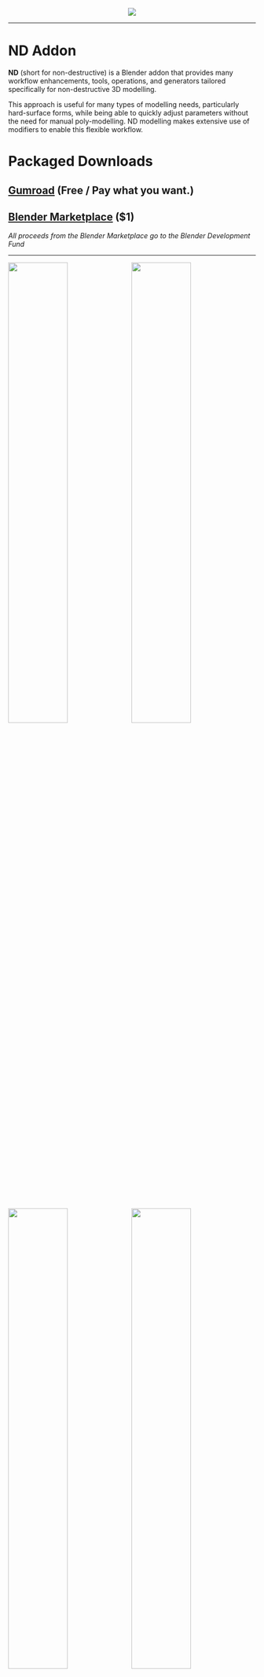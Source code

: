 <p align="center">
  <img src="https://user-images.githubusercontent.com/77056966/165000521-57bc648a-3240-4525-bdba-8f12578a65a1.jpg">
</p>

---

# ND Addon

**ND** (short for non-destructive) is a Blender addon that provides many workflow enhancements, tools, operations, and generators tailored specifically for non-destructive 3D modelling.

This approach is useful for many types of modelling needs, particularly hard-surface forms, while being able to quickly adjust parameters without the need for manual poly-modelling. ND modelling makes extensive use of modifiers to enable this flexible workflow.

# Packaged Downloads

## [Gumroad](https://hugemenace.gumroad.com/l/nd-blender-addon) (Free / Pay what you want.)
## [Blender Marketplace](https://www.blendermarket.com/products/nd-addon) ($1)

_All proceeds from the Blender Marketplace go to the Blender Development Fund_

---

<p float="left">
    <img style="width: 49%" src="https://user-images.githubusercontent.com/77056966/165000714-c9ee686c-0f53-4965-b355-813048396e99.gif">
    <img style="width: 49%" src="https://user-images.githubusercontent.com/77056966/165000716-31e33b31-97f6-40bd-ac5f-c46e34e0b366.gif">
</p>
<p float="left">
    <img style="width: 49%" src="https://user-images.githubusercontent.com/77056966/165000718-2fff8a2e-2691-488b-a59b-1c82c6073bec.gif">
    <img style="width: 49%" src="https://user-images.githubusercontent.com/77056966/165000719-a2ce5d75-8bd5-47cb-a4aa-12f3a05eda00.gif">
</p>
<p float="left">
    <img style="width: 49%" src="https://user-images.githubusercontent.com/77056966/165000720-565354b9-4084-49d1-95d9-9cf7a505bbbf.gif">
    <img style="width: 49%" src="https://user-images.githubusercontent.com/77056966/165000721-7eeefe78-84b0-49d9-a6b8-2403b7115adc.gif">
</p>
<p float="left">
    <img style="width: 49%" src="https://user-images.githubusercontent.com/77056966/165000722-f9070c93-0b05-4783-b5c6-6e5d7377c476.gif">
    <img style="width: 49%" src="https://user-images.githubusercontent.com/77056966/165000724-20b41ae8-298b-4cc7-94a4-d151a647a2da.gif">
</p>

# Documentation

Check out the [written documentation](https://docs.nd.hugemenace.co/) — we're in the process of creating video walkthroughs of the addon & general ND/hard-surface tutorials which will be available soon! Subscribe to our [YouTube channel](https://www.youtube.com/channel/UCS9HsDPcaWQbo-4Brd7Yjmg) so you don't miss anything!

If you encounter a bug, want to send through a feature request, have feedback, or otherwise generally need support, you can get in touch on our [Discord](https://discord.gg/FbhkhvKAn3) server, or via [email](hello+nd@hugemenace.co).

# Contributing

## I just have a question or idea

Awesome! The best place to post your question, idea, or feedback is in our [Discord](https://discord.gg/FbhkhvKAn3) channel.

## What should I know before I get started?

1. Start by familiarising yourself with the project (build something cool with it in Blender), and the [documentation](https://docs.nd.hugemenace.co/).
1. Have a look at the current [open issues](https://github.com/hugemenace/nd/issues) and if you see something you'd like to work on, leave a comment on the issue and/or open a pull request.
1. If you don't see an open issue related to your bug fix or enhancement, you can [open a new issue](https://github.com/hugemenace/nd/issues/new) on GitHub.
1. The best way to ensure your enhancements make their way into the codebase is to chat about them in [Discord](https://discord.gg/FbhkhvKAn3) and gauge the general appetite of the community / maintainers. There is also a special **#contributors** channel where you can discuss your idea further before you begin coding.
